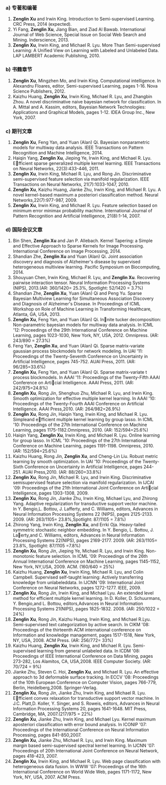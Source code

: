 ### a) 专著和编著
1. **Zenglin Xu** and Irwin King. Introduction to Semi-supervised Learning. CRC Press, 2014 (expected).
2. Yi Fang, **Zenglin Xu**, Jiang Bian, and Ziad Al Bawab. International Journal of Web Science, Special Issue on Social Web Search and Mining. Inderscience, 2013.
3. **Zenglin Xu**, Irwin King, and Michael R. Lyu. More Than Semi-supervised Learning: A Unified View on Learning with Labeled and Unlabeled Data. LAP LAMBERT Academic Publishing, 2010.

### b) 书籍章节 
1. **Zenglin Xu**, Mingzhen Mo, and Irwin King. Computational intelligence. In Alexandru Floares, editor, Semi-supervised Learning, pages 1-16. Nova Science Publishers, 2012.
2. Kaizhu Huang, **Zenglin Xu**, Irwin King, Michael R. Lyu, and Zhangbin Zhou. A novel discriminative naive bayesian network for classification. In A. Mittal and A. Kassim, editors, Bayesian Network Technologies: Applications and Graphical Models, pages 1-12. IDEA Group Inc., New York, 2007.

### c) 期刊文章
1. **Zenglin Xu**, Feng Yan, and Yuan (Alan) Qi. Bayesian nonparametric models for multiway data analysis.  IEEE Transactions on Pattern Recognition and Machine Intelligence, 2014.
2. Haiqin Yang, **Zenglin Xu**, Jieping Ye, Irwin King, and Michael R. Lyu. Efficient sparse generalized multiple kernel learning.  IEEE Transactions on Neural Networks, 22(3):433-446, 2011.
3. **Zenglin Xu**, Irwin King, Michael R. Lyu, and Rong Jin. Discriminative semi-supervised feature selection via manifold regularization.  IEEE Transactions on Neural Networks, 21(7):1033-1047, 2010.
4. **Zenglin Xu**, Kaizhu Huang, Jianke Zhu, Irwin King, and Michael R. Lyu. A novel  kernel-based maximum a posteriori classification method.  Neural  Networks,22(7):977-987, 2009.
5. **Zenglin Xu**, Irwin King, and Michael R. Lyu.  Feature selection based on minimum error minimax probability machine.  International Journal of Pattern Recognition and Artificial Intelligence, 21(8):1-14, 2007.

### d) 国际会议文章
1. Bin Shen, **Zenglin Xu** and Jan P. Allebach. Kernel Tapering: a Simple and Effective Approach to Sparse Kernels for Image Processing. International Conference on Image Processing, 2014.
2. Shandian Zhe, **Zenglin Xu** and Yuan (Alan) Qi. Joint association discovery and diagnosis of Alzheimer's disease by supervised heterogeneous multiview learning. Pacific Symposium on Biocomputing, 2014.
3. Shouyuan Chen, Irwin King, Michael R. Lyu, and **Zenglin Xu**. Recovering pairwise interaction tensor. Neural Information Processing Systems (NIPS), 2013.(AR: 360/1420= 25.3%, Spotlight: 52/1420 = 3.7%)
4. Shandian Zhe, **Zenglin Xu**, Yuan (Alan) Qi and Peng Yu. Sparse Bayesian Multiview Learning for Simultaneous Association Discovery and Diagnosis of Alzheimer's Disease. In Proceedings of ICML Workshop on Role of Machine Learning in Transforming Healthcare, Atlanta, GA, USA, 2013.
5. **Zenglin Xu**, Feng Yan, and Yuan (Alan) Qi.  Innite tucker decomposition: Non-parametric bayesian models for multiway data analysis.  In ICML '12: Proceedings of the 29th International Conference on Machine Learning, pages 1023-1030, New York, NY, USA, 2012. Omnipress. (AR: 243/890 = 27.3%)
6. Feng Yan, **Zenglin Xu**, and Yuan (Alan) Qi. Sparse matrix-variate gaussian process blockmodels for network modeling. In UAI '11: Proceedings of the Twenty-Seventh Conference on Uncertainty in Artificial Intelligence, pages 745-752. AUAI Press, 2011. (AR: 96/285=33.6%)
7. **Zenglin Xu**, Feng Yan, and Yuan (Alan) Qi. Sparse matrix-variate t process blockmodels. In AAAI '11: Proceedings of the Twenty-Fifth AAAI Conference on Articial Intelligence. AAAI Press, 2011. (AR: 242/975=24.8%)
8. **Zenglin Xu**, Rong Jin, Shenghuo Zhu, Michael R. Lyu, and Irwin King. Smooth optimization for effective multiple kernel learning. In AAAI '10: Proceedings of the Twenty-Fourth AAAI Conference on Artificial Intelligence. AAAI Press,2010. (AR: 264/982=26.9%)
9. **Zenglin Xu**, Rong Jin, Haiqin Yang, Irwin King, and Michael R. Lyu. Simpleand efficient multiple kernel learning by group lasso. In ICML '10: Proceedings of the 27th International Conference on Machine Learning, pages 1175-1182.Omnipress, 2010. (AR: 152/594=25.6%)
10. Haiqin Yang, **Zenglin Xu**, Irwin King, and Michael R. Lyu. Online learning for group lasso. In ICML '10: Proceedings of the 27th International Conference on Machine Learning, pages 1191-1198. Omnipress, 2010. (AR: 152/594=25.6%)
11. Kaizhu Huang, Rong Jin, **Zenglin Xu**, and Cheng-Lin Liu. Robust metric learning by smooth optimization. In UAI '10: Proceedings of the Twenty-Sixth Conference on Uncertainty in Artificial Intelligence, pages 244-251. AUAI Press,2010. (AR: 88/260=33.8%)
12. **Zenglin Xu**, Rong Jin, Michael R. Lyu, and Irwin King.  Discriminative semisupervised feature selection via manifold regularization. In IJCAI '09: Proceedings of the 21th International Joint Conference on Articial Intelligence, pages 1303-1308, 2009.
13. **Zenglin Xu**, Rong Jin, Jianke Zhu, Irwin King, Michael Lyu, and Zhirong Yang. Adaptive regularization for transductive support vector machine. In Y. Bengio,L. Bottou, J. Lafferty, and C. Williams, editors, Advances in Neural Information Processing Systems 22 (NIPS), pages 2125-2133. 2009. (AR: 263/1105= 23.8%,Spotlight: 87/1105 = 7.8%)
14. Zhirong Yang, Irwin King, **Zenglin Xu**, and Errki Oja. Heavy-tailed symmetric stochastic neighbor embedding. In Y. Bengio, L. Bottou, J. Laerty,and C. Williams, editors, Advances in Neural Information Processing Systems 22(NIPS), pages 2169-2177. 2009. (AR: 263/1105= 23.8%, Spotlight: 87/1105 =7.8%)
15. **Zenglin Xu**, Rong Jin, Jieping Ye, Michael R. Lyu, and Irwin King.  Non-monotonic feature selection. In ICML '09: Proceedings of the 26th Annual International Conference on Machine Learning, pages 1145-1152, New York, NY,USA, 2009. ACM. (160/640 = 25%)
16. Kaizhu Huang, **Zenglin Xu**, Irwin King, Michael R. Lyu, and Colin Campbell. Supervised self-taught learning: Actively transferring knowledge from unlabeleddata. In IJCNN '09: International Joint Conference on Neural Networks, pages 1272-1277. IEEE, 2009. 
17. **Zenglin Xu**, Rong Jin, Irwin King, and Michael Lyu. An extended level method for efficient multiple kernel learning.  In D. Koller, D. Schuurmans, Y. Bengio,and L. Bottou, editors,Advances in Neural Information Processing Systems 21(NIPS), pages 1825-1832. 2008. (AR: 250/1022 = 24%)
18. **Zenglin Xu**, Rong Jin, Kaizhu Huang, Irwin King, and Michael R.Lyu. Semi-supervised text categorization by active search. In CIKM '08: Proceedings of the thirteenth ACM international conference on Information and knowledge management, pages 1517-1518, New York, NY, USA, 2008. ACM Press. (AR: 256/772= 33%)
19. Kaizhu Huang, **Zenglin Xu**, Irwin King, and Michael R. Lyu. Semi-supervised learning from general unlabeled data. In ICDM '08: Proceedings of IEEE International Conference on Data Mining, pages 273-282, Los Alamitos, CA, USA,2008. IEEE Computer Society. (AR: 70/724 = 9%)
20. Jianke Zhu, Steven C. Hoi, **Zenglin Xu**, and Michael R. Lyu. An effective approach to 3d deformable surface tracking. In ECCV '08: Proceedings of the 10th European Conference on Computer Vision, pages 766-779, Berlin, Heidelberg,2008. Springer-Verlag.
21. **Zenglin Xu**, Rong Jin, Jianke Zhu, Irwin King, and Michael R. Lyu. Efficient convex relaxation for transductive support vector machine. In J.C. Platt,D. Koller, Y. Singer, and S. Roweis, editors, Advances in Neural Information Processing Systems 20, pages 1641-1648. MIT Press, Cambridge, MA, 2007.(217/975 = 22%)
22. **Zenglin Xu**, Jianke Zhu, Irwin King, and Michael Lyu. Kernel maximum aposteriori classification with error bound analysis. In ICONIP '07: Proceedings of the International Conference on Neural Information Processing, pages 841-850,2007.
23. **Zenglin Xu**, Jianke Zhu, Michael R. Lyu, and Irwin King. Maximum margin based semi-supervised spectral kernel learning. In IJCNN '07: Proceedings of 20th International Joint Conference on Neural Network, pages 418-423, 2007.
24. **Zenglin Xu**, Irwin King, and Michael R. Lyu.  Web page classification with heterogeneous data fusion. In WWW '07: Proceedings of the 16th International Conference on World Wide Web, pages 1171-1172, New York, NY, USA, 2007. ACM Press.